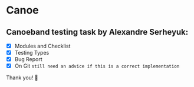 # Canoe

## Canoeband testing task by Alexandre Serheyuk: 

- [x] Modules and Checklist
- [x] Testing Types
- [x] Bug Report
- [x] On Git `still need an advice if this is a correct implementation`

Thank you!
🦄 
